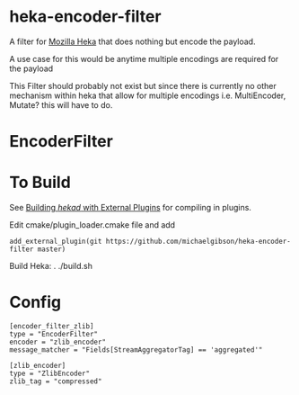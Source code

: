 heka-encoder-filter
===================

A filter for [Mozilla Heka](http://hekad.readthedocs.org/) that does nothing but encode the payload.

A use case for this would be anytime multiple encodings are required for the payload

This Filter should probably not exist but since there is currently no other mechanism within heka that allow for multiple encodings i.e. MultiEncoder, Mutate? this will have to do.

EncoderFilter
===========


To Build
========

See [Building *hekad* with External Plugins](http://hekad.readthedocs.org/en/latest/installing.html#build-include-externals)
for compiling in plugins.

Edit cmake/plugin_loader.cmake file and add

    add_external_plugin(git https://github.com/michaelgibson/heka-encoder-filter master)

Build Heka:
	. ./build.sh


Config
======
	[encoder_filter_zlib]
	type = "EncoderFilter"
	encoder = "zlib_encoder"
	message_matcher = "Fields[StreamAggregatorTag] == 'aggregated'"

	[zlib_encoder]
	type = "ZlibEncoder"
	zlib_tag = "compressed"
